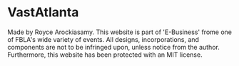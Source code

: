 # VastAtlanta
Made by Royce Arockiasamy. This website is part of 'E-Business' frome one of FBLA's wide variety of events. All designs, incorporations, and components are not to be infringed upon, unless notice from the author. Furthermore, this website has been protected with an MIT license.
